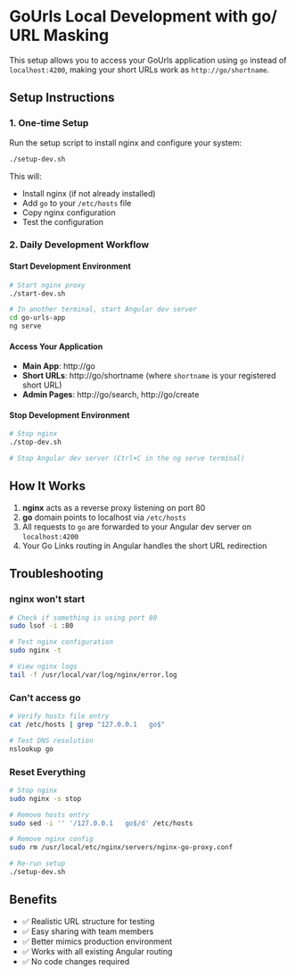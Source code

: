 # GoUrls Local Development with go/ URL Masking

This setup allows you to access your GoUrls application using `go` instead of `localhost:4200`, making your short URLs work as `http://go/shortname`.

## Setup Instructions

### 1. One-time Setup
Run the setup script to install nginx and configure your system:

```bash
./setup-dev.sh
```

This will:
- Install nginx (if not already installed)
- Add `go` to your `/etc/hosts` file
- Copy nginx configuration
- Test the configuration

### 2. Daily Development Workflow

#### Start Development Environment
```bash
# Start nginx proxy
./start-dev.sh

# In another terminal, start Angular dev server
cd go-urls-app
ng serve
```

#### Access Your Application
- **Main App**: http://go
- **Short URLs**: http://go/shortname (where `shortname` is your registered short URL)
- **Admin Pages**: http://go/search, http://go/create

#### Stop Development Environment
```bash
# Stop nginx
./stop-dev.sh

# Stop Angular dev server (Ctrl+C in the ng serve terminal)
```

## How It Works

1. **nginx** acts as a reverse proxy listening on port 80
2. **go** domain points to localhost via `/etc/hosts`
3. All requests to `go` are forwarded to your Angular dev server on `localhost:4200`
4. Your Go Links routing in Angular handles the short URL redirection

## Troubleshooting

### nginx won't start
```bash
# Check if something is using port 80
sudo lsof -i :80

# Test nginx configuration
sudo nginx -t

# View nginx logs
tail -f /usr/local/var/log/nginx/error.log
```

### Can't access go
```bash
# Verify hosts file entry
cat /etc/hosts | grep "127.0.0.1   go$"

# Test DNS resolution
nslookup go
```

### Reset Everything
```bash
# Stop nginx
sudo nginx -s stop

# Remove hosts entry
sudo sed -i '' '/127.0.0.1   go$/d' /etc/hosts

# Remove nginx config
sudo rm /usr/local/etc/nginx/servers/nginx-go-proxy.conf

# Re-run setup
./setup-dev.sh
```

## Benefits

- ✅ Realistic URL structure for testing
- ✅ Easy sharing with team members
- ✅ Better mimics production environment
- ✅ Works with all existing Angular routing
- ✅ No code changes required